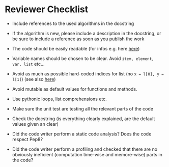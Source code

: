 # Reviewer Checklist

* Include references to the used algorithms in the docstring
* If the algorithm is new, please include a description in the docstring, or be sure to include a reference as soon as you publish the work
* The code should be easily readable (for infos e.g. here [here](https://treyhunner.com/2017/07/craft-your-python-like-poetry/?__s=jf8h91lx6zhl7vv6o9jo))
* Variable names should be chosen to be clear. Avoid `item, element, var, list` etc... 
* Avoid as much as possible hard-coded indices for list (no `x = l[0], y = l[1]`) (see also [here](https://treyhunner.com/2018/03/tuple-unpacking-improves-python-code-readability/))
* Avoid mutable as default values for functions and methods.
* Use pythonic loops, list comprehensions etc.
* Make sure the unit test are testing all the relevant parts of the code
* Check the docstring (is everything clearly explained, are the default values given an clear)

* Did the code writer perform a static code analysis? Does the code respect Pep8?
* Did the code writer perform a profiling and checked that there are no obviously ineficient (computation time-wise and memore-wise) parts in the code?
